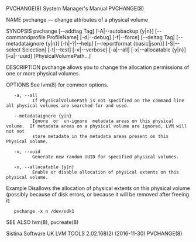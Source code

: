 PVCHANGE(8)                                                   System Manager's Manual                                                  PVCHANGE(8)

NAME
       pvchange — change attributes of a physical volume

SYNOPSIS
       pvchange  [--addtag  Tag] [-A|--autobackup {y|n}] [--commandprofile ProfileName] [-d|--debug] [-f|--force] [--deltag Tag] [--metadataignore
       {y|n}] [-h|-?|--help] [--reportformat {basic|json}] [-S|--select Selection] [-t|--test] [-v|--verbose] [-a|--all] [-x|--allocatable  {y|n}]
       [-u|--uuid] [PhysicalVolumePath...]

DESCRIPTION
       pvchange allows you to change the allocation permissions of one or more physical volumes.

OPTIONS
       See lvm(8) for common options.

       -a, --all
              If PhysicalVolumePath is not specified on the command line all physical volumes are searched for and used.

       --metadataignore {y|n}
              Ignore  or  un-ignore  metadata areas on this physical volume.  If metadata areas on a physical volume are ignored, LVM will not not
              store metadata in the metadata areas present on this Physical Volume.

       -u, --uuid
              Generate new random UUID for specified physical volumes.

       -x, --allocatable {y|n}
              Enable or disable allocation of physical extents on this physical volume.

Example
       Disallows the allocation of physical extents on this physical volume (possibly because of disk errors, or because it will be removed  after
       freeing it:

       pvchange -x n /dev/sdk1

SEE ALSO
       lvm(8), pvcreate(8)

Sistina Software UK                                     LVM TOOLS 2.02.168(2) (2016-11-30)                                             PVCHANGE(8)
